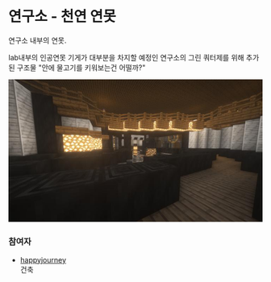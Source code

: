 # 연구소 - 천연 연못

연구소 내부의 연못.

lab내부의 인공연못 기게가 대부분을 차지할 예정인 연구소의 그린 쿼터제를 위해 추가된 구조물 
"안에 물고기를 키워보는건 어떨까?"

![asdf](../../asset/buildings/lab_pond/main.jpg)

### 참여자
<!-- player_desc_open -->
- [happyjourney](../members/happyjourney.md)  
건축
<!-- player_desc_close-->